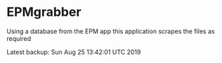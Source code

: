 # EPMgrabber
Using a database from the EPM app this application scrapes the files as required


Latest backup: Sun Aug 25 13:42:01 UTC 2019
